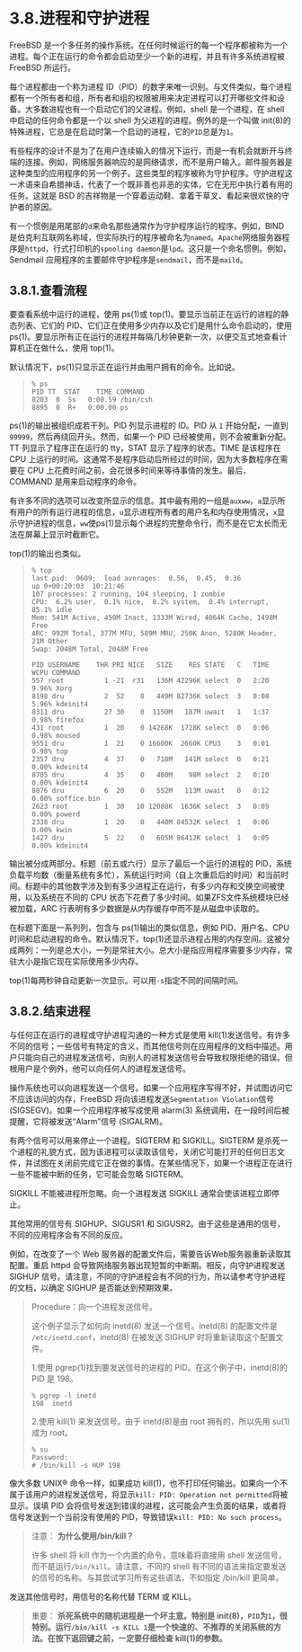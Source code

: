 # 3.8.进程和守护进程

FreeBSD 是一个多任务的操作系统。在任何时候运行的每一个程序都被称为一个进程。每个正在运行的命令都会启动至少一个新的进程，并且有许多系统进程被 FreeBSD 所运行。

每个进程都由一个称为进程 ID（PID）的数字来唯一识别。与文件类似，每个进程都有一个所有者和组，所有者和组的权限被用来决定进程可以打开哪些文件和设备。大多数进程也有一个启动它们的父进程。例如，shell 是一个进程，在 shell 中启动的任何命令都是一个以 shell 为父进程的进程。例外的是一个叫做 init(8)的特殊进程，它总是在启动时第一个启动的进程，它的`PID`总是为`1`。

有些程序的设计不是为了在用户连续输入的情况下运行，而是一有机会就断开与终端的连接。例如，网络服务器响应的是网络请求，而不是用户输入。邮件服务器是这种类型的应用程序的另一个例子。这些类型的程序被称为守护程序。守护进程这一术语来自希腊神话，代表了一个既非善也非恶的实体，它在无形中执行着有用的任务。这就是 BSD 的吉祥物是一个穿着运动鞋、拿着干草叉、看起来很欢快的守护者的原因。

有一个惯例是用尾部的`d`来命名那些通常作为守护程序运行的程序。例如，BIND 是伯克利互联网名称域，但实际执行的程序被命名为`named`。`Apache`网络服务器程序是`httpd`，行式打印机的`spooling daemon`是`lpd`。这只是一个命名惯例。例如，Sendmail 应用程序的主要邮件守护程序是`sendmail`，而不是`maild`。

## 3.8.1.查看流程

要查看系统中运行的进程，使用 ps(1)或 top(1)。要显示当前正在运行的进程的静态列表、它们的 PID、它们正在使用多少内存以及它们是用什么命令启动的，使用 ps(1)。要显示所有正在运行的进程并每隔几秒钟更新一次，以便交互式地查看计算机正在做什么，使用 top(1)。

默认情况下，ps(1)只显示正在运行并由用户拥有的命令。比如说。

>```
>% ps
 >PID TT  STAT    TIME COMMAND
>8203  0  Ss   0:00.59 /bin/csh
>8895  0  R+   0:00.00 ps
>```

ps(1)的输出被组织成若干列。PID 列显示进程的 ID。PID 从 `1` 开始分配，一直到`99999`，然后再绕回开头。然而，如果一个 PID 已经被使用，则不会被重新分配。TT 列显示了程序正在运行的 tty，STAT 显示了程序的状态。TIME 是该程序在 CPU 上运行的时间。这通常不是程序启动后所经过的时间，因为大多数程序在需要在 CPU 上花费时间之前，会花很多时间来等待事情的发生。最后，COMMAND 是用来启动程序的命令。

有许多不同的选项可以改变所显示的信息。其中最有用的一组是`auxww`，`a`显示所有用户的所有运行进程的信息，`u`显示进程所有者的用户名和内存使用情况，`x`显示守护进程的信息，`ww`使ps(1)显示每个进程的完整命令行，而不是在它太长而无法在屏幕上显示时截断它。

top(1)的输出也类似。

>```
>% top
>last pid:  9609;  load averages:  0.56,  0.45,  0.36              up 0+00:20:03  10:21:46
>107 processes: 2 running, 104 sleeping, 1 zombie
>CPU:  6.2% user,  0.1% nice,  8.2% system,  0.4% interrupt, 85.1% idle
>Mem: 541M Active, 450M Inact, 1333M Wired, 4064K Cache, 1498M Free
>ARC: 992M Total, 377M MFU, 589M MRU, 250K Anon, 5280K Header, 21M Other
>Swap: 2048M Total, 2048M Free
>
 >PID USERNAME    THR PRI NICE   SIZE    RES STATE   C   TIME   WCPU COMMAND
 >557 root          1 -21  r31   136M 42296K select  0   2:20  9.96% Xorg
 >8198 dru          2  52    0   449M 82736K select  3   0:08  5.96% kdeinit4
 >8311 dru          27 30    0  1150M   187M uwait   1   1:37  0.98% firefox
 >431 root          1  20    0 14268K  1728K select  0   0:06  0.98% moused
 >9551 dru          1  21    0 16600K  2660K CPU3    3   0:01  0.98% top
 >2357 dru          4  37    0   718M   141M select  0   0:21  0.00% kdeinit4
 >8705 dru          4  35    0   480M    98M select  2   0:20  0.00% kdeinit4
 >8076 dru          6  20    0   552M   113M uwait   0   0:12  0.00% soffice.bin
 >2623 root         1  30   10 12088K  1636K select  3   0:09  0.00% powerd
 >2338 dru          1  20    0   440M 84532K select  1   0:06  0.00% kwin
 >1427 dru          5  22    0   605M 86412K select  1   0:05  0.00% kdeinit4
 >```
 
输出被分成两部分。标题（前五或六行）显示了最后一个运行的进程的 PID，系统负载平均数（衡量系统有多忙），系统运行时间（自上次重启后的时间）和当前时间。标题中的其他数字涉及到有多少进程正在运行，有多少内存和交换空间被使用，以及系统在不同的 CPU 状态下花费了多少时间。如果ZFS文件系统模块已经被加载，ARC 行表明有多少数据是从内存缓存中而不是从磁盘中读取的。

在标题下面是一系列列，包含与 ps(1)输出的类似信息，例如 PID、用户名、CPU 时间和启动进程的命令。默认情况下，top(1)还显示进程占用的内存空间。这被分成两列：一列是总大小，一列是常驻大小。总大小是指应用程序需要多少内存，常驻大小是指它现在实际使用多少内存。

top(1)每两秒钟自动更新一次显示。可以用`-s`指定不同的间隔时间。

## 3.8.2.结束进程

与任何正在运行的进程或守护进程沟通的一种方式是使用 kill(1)发送信号。有许多不同的信号；一些信号有特定的含义，而其他信号则在应用程序的文档中描述。用户只能向自己的进程发送信号，向别人的进程发送信号会导致权限拒绝的错误。但根用户是个例外，他可以向任何人的进程发送信号。

操作系统也可以向进程发送一个信号。如果一个应用程序写得不好，并试图访问它不应该访问的内存，FreeBSD 将向该进程发送`Segmentation Violation`信号 (SIGSEGV)。如果一个应用程序被写成使用 alarm(3) 系统调用，在一段时间后被提醒，它将被发送“Alarm”信号 (SIGALRM)。

有两个信号可以用来停止一个进程。SIGTERM 和 SIGKILL。SIGTERM 是杀死一个进程的礼貌方式，因为该进程可以读取该信号，关闭它可能打开的任何日志文件，并试图在关闭前完成它正在做的事情。在某些情况下，如果一个进程正在进行一些不能被中断的任务，它可能会忽略 SIGTERM。

SIGKILL 不能被进程所忽略。向一个进程发送 SIGKILL 通常会使该进程立即停止。

其他常用的信号有 SIGHUP、SIGUSR1 和 SIGUSR2。由于这些是通用的信号，不同的应用程序会有不同的反应。

例如，在改变了一个 Web 服务器的配置文件后，需要告诉Web服务器重新读取其配置。重启 httpd 会导致网络服务器出现短暂的中断期。相反，向守护进程发送 SIGHUP 信号。请注意，不同的守护进程会有不同的行为，所以请参考守护进程的文档，以确定 SIGHUP 是否能达到预期效果。

>Procedure：向一个进程发送信号。
>
>这个例子显示了如何向 inetd(8) 发送一个信号。inetd(8) 的配置文件是` /etc/inetd.conf`，inetd(8) 在被发送 SIGHUP 时将重新读取这个配置文件。
>
>1.使用 pgrep(1)找到要发送信号的进程的 PID。在这个例子中，inetd(8)的 PID 是 198。
>```
>% pgrep -l inetd
>198  inetd
>```
>2.使用 kill(1) 来发送信号。由于 inetd(8)是由 root 拥有的，所以先用 su(1)成为 root。
>```
>% su
>Password:
># /bin/kill -s HUP 198
>```

像大多数 UNIX® 命令一样，如果成功 kill(1)，也不打印任何输出。如果向一个不属于该用户的进程发送信号，将显示`kill: PID: Operation not permitted`将被显示。误填 PID 会将信号发送到错误的进程，这可能会产生负面的结果，或者将信号发送到一个当前没有使用的 PID，导致错误`kill: PID: No such process`。

>注意：
>**为什么使用/bin/kill？**
>
>许多 shell 将 kill 作为一个内置的命令，意味着将直接用 shell 发送信号，而不是运行`/bin/kill`。请注意，不同的 shell 有不同的语法来指定要发送的信号的名称。与其尝试学习所有这些语法，不如指定 /bin/kill 更简单。

发送其他信号时，用信号的名称代替 TERM 或 KILL。

>重要：
>**杀死系统中的随机进程是一个坏主意。特别是 init(8)，`PID`为`1`，很特别。运行`/bin/kill -s KILL 1`是一个快速的、不推荐的关闭系统的方法。在按下返回键之前，一定要仔细检查 kill(1)的参数。**
